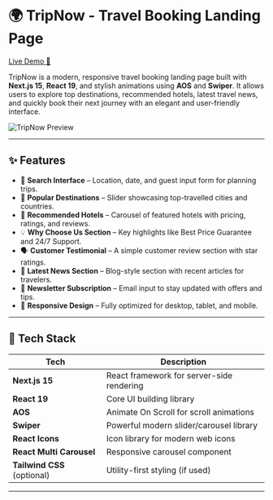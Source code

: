 # 🌍 TripNow - Travel Booking Landing Page

[Live Demo 🚀](https://tripnow-nextjs.vercel.app/)

TripNow is a modern, responsive travel booking landing page built with **Next.js 15**, **React 19**, and stylish animations using **AOS** and **Swiper**. It allows users to explore top destinations, recommended hotels, latest travel news, and quickly book their next journey with an elegant and user-friendly interface.

![TripNow Preview](./public/tripnow.png)

---

## ✨ Features

- 🔎 **Search Interface** – Location, date, and guest input form for planning trips.
- 🌆 **Popular Destinations** – Slider showcasing top-travelled cities and countries.
- 🏨 **Recommended Hotels** – Carousel of featured hotels with pricing, ratings, and reviews.
- 💡 **Why Choose Us Section** – Key highlights like Best Price Guarantee and 24/7 Support.
- 🗣 **Customer Testimonial** – A simple customer review section with star ratings.
- 📰 **Latest News Section** – Blog-style section with recent articles for travelers.
- 📩 **Newsletter Subscription** – Email input to stay updated with offers and tips.
- 📱 **Responsive Design** – Fully optimized for desktop, tablet, and mobile.

---

## 🚀 Tech Stack

| Tech             | Description                                 |
|------------------|---------------------------------------------|
| **Next.js 15**   | React framework for server-side rendering   |
| **React 19**     | Core UI building library                    |
| **AOS**          | Animate On Scroll for scroll animations     |
| **Swiper**       | Powerful modern slider/carousel library     |
| **React Icons**  | Icon library for modern web icons           |
| **React Multi Carousel** | Responsive carousel component       |
| **Tailwind CSS** (optional) | Utility-first styling (if used)  |

---

